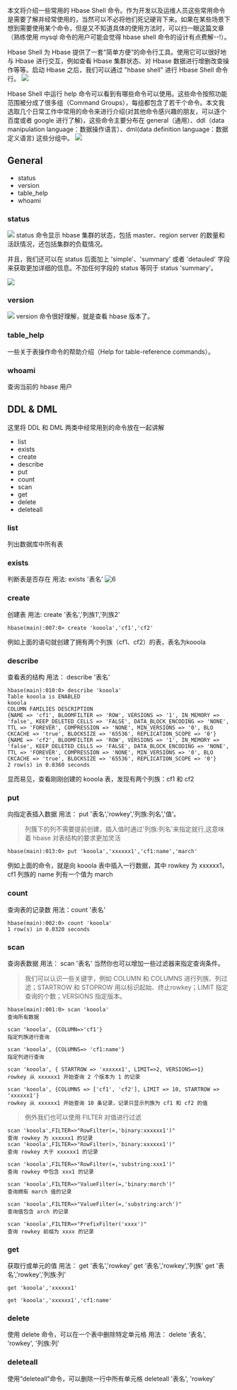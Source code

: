 本文将介绍一些常用的 Hbase Shell 命令。作为开发以及运维人员这些常用命令是需要了解并经常使用的，当然可以不必将他们死记硬背下来。如果在某些场景下想到需要使用某个命令，但是又不知道具体的使用方法时，可以扫一眼这篇文章（熟练使用 mysql 命令的用户可能会觉得 hbase shell 命令的设计有点费解--!）。

Hbase Shell 为 Hbase 提供了一套“简单方便”的命令行工具。使用它可以很好地与 Hbase 进行交互，例如查看 Hbase 集群状态、对 Hbase 数据进行增删改查操作等等。启动 Hbase 之后，我们可以通过 "hbase shell" 进行 Hbase Shell 命令行。
![][1]

Hbase Shell 中运行 help 命令可以看到有哪些命令可以使用。这些命令按照功能范围被分成了很多组（Command Groups），每组都包含了若干个命令。本文我选取几个日常工作中常用的命令来进行介绍(对其他命令感兴趣的朋友，可以逐个百度或者 google 进行了解)，这些命令主要分布在 general（通用）、ddl（data manipulation language：数据操作语言）、dml(data definition language：数据定义语言) 这些分组中。
![][2]
## General
* status
* version
* table_help
* whoami

### status
![][3]
status 命令显示 hbase 集群的状态，包括 master、region server 的数量和活跃情况，还包括集群的负载情况。

并且，我们还可以在 status 后面加上 'simple'、'summary' 或者 'detauled' 字段来获取更加详细的信息。不加任何字段的 status 等同于 status 'summary'。

![][4]

### version
![][5]
version 命令很好理解，就是查看 hbase 版本了。

### table_help
一些关于表操作命令的帮助介绍（Help for table-reference commands）。

### whoami 
查询当前的 hbase 用户

## DDL & DML
这里将 DDL 和 DML 两类中经常用到的命令放在一起讲解
* list
* exists
* create
* describe
* put
* count 
* scan
* get
* delete
* deleteall

### list
列出数据库中所有表
### exists
判断表是否存在
用法: exists '表名'
![6][]
### create
创建表
用法: create '表名','列族1','列族2'
```
hbase(main):007:0> create 'kooola','cf1','cf2'
```
例如上面的语句就创建了拥有两个列族（cf1、cf2）的表，表名为kooola
### describe
查看表的结构
用法： describe '表名'
```
hbase(main):010:0> describe 'kooola'
Table kooola is ENABLED
kooola
COLUMN FAMILIES DESCRIPTION
{NAME => 'cf1', BLOOMFILTER => 'ROW', VERSIONS => '1', IN_MEMORY => 'false', KEEP_DELETED_CELLS => 'FALSE', DATA_BLOCK_ENCODING => 'NONE', TTL => 'FOREVER', COMPRESSION => 'NONE', MIN_VERSIONS => '0', BLO
CKCACHE => 'true', BLOCKSIZE => '65536', REPLICATION_SCOPE => '0'}
{NAME => 'cf2', BLOOMFILTER => 'ROW', VERSIONS => '1', IN_MEMORY => 'false', KEEP_DELETED_CELLS => 'FALSE', DATA_BLOCK_ENCODING => 'NONE', TTL => 'FOREVER', COMPRESSION => 'NONE', MIN_VERSIONS => '0', BLO
CKCACHE => 'true', BLOCKSIZE => '65536', REPLICATION_SCOPE => '0'}
2 row(s) in 0.0360 seconds
```
显而易见，查看刚刚创建的 kooola 表，发现有两个列族：cf1 和 cf2

### put
向指定表插入数据
用法： put '表名','rowkey','列族:列名','值'。
> 列簇下的列不需要提前创建，插入值时通过'列族:列名'来指定就行,这意味着 hbase 对表结构的要求更加灵活
```
hbase(main):013:0> put 'kooola','xxxxxx1','cf1:name','march'
```
例如上面的命令，就是向 kooola 表中插入一行数据，其中 rowkey 为 xxxxxx1，cf1 列族的 name 列有一个值为 march

### count
查询表的记录数
用法：count '表名'
```
hbase(main):002:0> count 'kooola'
1 row(s) in 0.0320 seconds
```

### scan
查询表数据
用法： scan '表名'
当然你也可以增加一些过滤器来指定查询条件。
> 我们可以认识一些关键字，例如 COLUMN 和 COLUMNS 进行列族、列过滤；STARTROW 和 STOPROW 用以标识起始、终止rowkey；LIMIT 指定查询的个数；VERSIONS 指定版本。
```
hbase(main):001:0> scan 'kooola'
查询所有数据
```
```
scan 'kooola', {COLUMN=>'cf1'}
指定列族进行查询
```
```
scan 'kooola', {COLUMNS=> 'cf1:name'}
指定列进行查询
```

```
scan 'kooola', { STARTROW => 'xxxxxx1', LIMIT=>2, VERSIONS=>1}
rowkey 从 xxxxxx1 开始查询 2 个版本为 1 的记录
```
```
scan 'kooola', {COLUMNS => ['cf1', 'cf2'], LIMIT => 10, STARTROW => 'xxxxxx1'}
rowkey 从 xxxxxx1 开始查询 10 条记录，记录只显示列族为 cf1 和 cf2 的值
```
> 例外我们也可以使用 FILTER 对值进行过滤
```
scan 'kooola',FILTER=>"RowFilter(=,'binary:xxxxxx1')"
查询 rowkey 为 xxxxxx1 的记录
scan 'kooola',FILTER=>"RowFilter(>,'binary:xxxxxx1')"
查询 rowkey 大于 xxxxxx1 的记录
```
```
scan 'kooola',FILTER=>"RowFilter(=,'substring:xxx1')"
查询 rowkey 中包含 xxx1 的记录
```
```
scan 'kooola',FILTER=>"ValueFilter(=,'binary:march')"
查询拥有 march 值的记录
```
```
scan 'kooola',FILTER=>"ValueFilter(=,'substring:arch')"
查询值包含 arch 的记录
```
```
scan 'kooola',FILTER=>"PrefixFilter('xxxx')"
查询 rowkey 前缀为 xxxx 的记录
```

### get
获取行或单元的值
用法： 
get '表名','rowkey' 
get '表名','rowkey','列族'
get '表名','rowkey','列族:列'
```
get 'kooola','xxxxxx1'
```
```
get 'kooola','xxxxxx1','cf1:name'
```

### delete
使用 delete 命令，可以在一个表中删除特定单元格
用法： 
delete '表名', 'rowkey', '列族:列'

### deleteall
使用“deleteall”命令，可以删除一行中所有单元格
deleteall '表名', 'rowkey'


[1]: https://www.kooola.com/upload/2019/01/1cvmgaefpaighop6173os397mo.png
[2]: https://www.kooola.com/upload/2019/01/140ib2mbhsglcrt7l89mvhbe1u.png
[3]: https://www.kooola.com/upload/2019/01/74fmp4t82ugsbpu25hmdkjisf0.png
[4]: https://www.kooola.com/upload/2019/01/s9q856m5f4jvookb0pkf2fcv7i.png
[5]: https://www.kooola.com/upload/2019/01/6pc34t0ncshtboe3pr6236s0qt.png
[6]: https://www.kooola.com/upload/2019/01/05kkulahm8i69oca7o65et9nsc.jpg

